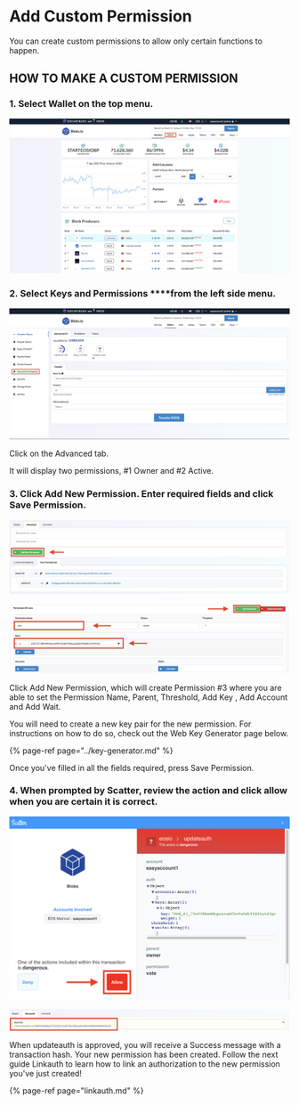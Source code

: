 # Add Custom Permission

You can create custom permissions to allow only certain functions to happen. 

## HOW TO MAKE A CUSTOM PERMISSION

### 1. Select **Wallet** on the top menu.

![](../../.gitbook/assets/image%20%2846%29.png)

### 2. Select Keys and Permissions ****from the left side menu.

![](../../.gitbook/assets/image%20%2837%29.png)

Click on the Advanced tab.

It will display two permissions, \#1 Owner and \#2 Active. 

### 3. Click Add New Permission. Enter required fields and click Save Permission.

![](../../.gitbook/assets/image%20%2817%29.png)

![](../../.gitbook/assets/image%20%28103%29.png)

Click Add New Permission, which will create Permission \#3 where you are able to set the Permission Name, Parent, Threshold, Add Key , Add Account and Add Wait.

You will need to create a new key pair for the new permission. For instructions on how to do so, check out the Web Key Generator page below.

{% page-ref page="../key-generator.md" %}

Once you've filled in all the fields required, press Save Permission.

### 4. When prompted by Scatter, review the action and click allow when you are certain it is correct.

![](../../.gitbook/assets/image%20%28108%29.png)

![](../../.gitbook/assets/image%20%2820%29.png)

When updateauth is approved, you will receive a Success message with a transaction hash. Your new permission has been created. Follow the next guide Linkauth to learn how to link an authorization to the new permission you've just created!

{% page-ref page="linkauth.md" %}

